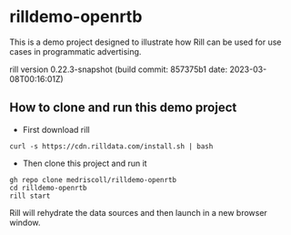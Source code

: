 # rilldemo-openrtb

This is a demo project designed to illustrate how Rill can be used for use cases in programmatic advertising.

rill version 0.22.3-snapshot (build commit: 857375b1 date: 2023-03-08T00:16:01Z)

## How to clone and run this demo project

* First download rill

```
curl -s https://cdn.rilldata.com/install.sh | bash
```

* Then clone this project and run it

```
gh repo clone medriscoll/rilldemo-openrtb
cd rilldemo-openrtb
rill start
```
Rill will rehydrate the data sources and then launch in a new browser window. 

